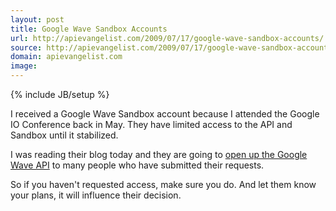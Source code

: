 ```yaml
---
layout: post
title: Google Wave Sandbox Accounts
url: http://apievangelist.com/2009/07/17/google-wave-sandbox-accounts/
source: http://apievangelist.com/2009/07/17/google-wave-sandbox-accounts/
domain: apievangelist.com
image: 
---
```

{% include JB/setup %}<p>I received a Google Wave Sandbox account because I attended the Google IO Conference back in May. They have limited access to the API and Sandbox until it stabilized.<p></p>
I was reading their blog today and they are going to <a href="http://googlewavedev.blogspot.com/2009/07/google-wave-sandbox-update.html">open up the Google Wave API</a> to many people who have submitted their requests.<p></p>
So if you haven't requested access, make sure you do. And let them know your plans, it will influence their decision.</p>
